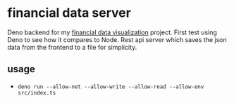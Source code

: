 # financial data server
Deno backend for my [financial data visualization](https://github.com/superFelix5000/visualizeData) project. First test using Deno to see how it compares to Node. Rest api server which saves the json data from the frontend to a file for simplicity.

## usage
- `deno run --allow-net --allow-write --allow-read --allow-env src/index.ts`
